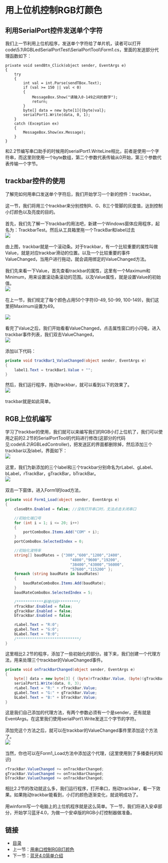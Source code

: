 # 用上位机控制RGB灯颜色

## 利用SerialPort控件发送单个字符
我们上一节利用上位机程序，发送单个字符给了单片机，读者可以打开code\5.1\RGBLedSerialPortTest\SerialPortTool\Form1.cs，里面的发送部分代理函数如下：
``` arduino
private void sendBtn_Click(object sender, EventArgs e)
{
    try
    {
        int val = int.Parse(sendTBox.Text);
        if (val >= 150 || val < 0)
        {
            MessageBox.Show("请输入0-149之间的数字");
            return;
        }
        byte[] data = new byte[1]{(byte)val};
        serialPort1.Write(data, 0, 1);
    }
    catch (Exception ex)
    {
        MessageBox.Show(ex.Message);
    }
}
```
和2.2节编写串口助手的时候用的serialPort1.WriteLine相比，前者是使用一个字符串，而这里则使用一个byte数组，第二个参数代表传输从0开始，第三个参数代表传输一个字节。
## trackbar控件的使用
了解完如何用串口发送单个字符后，我们开始学习一个新的控件：trackbar。<br><br>
这一节，我们将用三个trackbar来分别控制R、G、B三个管脚的灰度值，达到控制小灯颜色以及亮度的目的。<br><br>
首先，我们先了解一下trackbar的用法吧，新建一个Windows窗体应用程序，起名为：TrackbarTest。然后从工具箱里拖一个TrackBar和label过去<br>
![](./imgs/6.2/6.2-1.png)<br><br>
由上图，trackbar就是一个滚动条。对于trackbar，有一个比较重要的属性叫做Value，就是对应trackbar滑动的位置。以及一个比较重要的事件ValueChanged，当用户进行拖动，就会调用绑定的ValueChanged方法。<br><br>
我们先来看一下Value，首先查看trackbar的属性，这里有一个Maximum和Minimum，用来设置滚动条滚动的范围。以及Value属性，就是设置Value的初始值。<br>
![](./imgs/6.2/6.2-2.png)<br><br>
在上一节，我们规定了每个颜色占用50个字符(0-49, 50-99, 100-149)，我们这里把Maximum设置为49。<br><br>
![](./imgs/6.2/6.2-3.png)<br><br>
看完了Value之后，我们开始看看ValueChanged，点击属性窗口的小闪电，进入trackbar事件列表，我们双击ValueChanged，<br>
![](./imgs/6.2/6.2-4.png)<br><br>
添加以下代码：
``` csharp
private void trackBar1_ValueChanged(object sender, EventArgs e)
{
    label1.Text = trackBar1.Value + "";
}
```
然后，我们运行程序，拖动trackbar，就可以看到以下的效果了。<br>
![](./imgs/6.2/6.2-5.png)<br><br>
trackbar就是如此简单。
## RGB上位机编写
学习了trackbar的使用，我们就可以来编写我们的RGB小灯上位机了，我们可以使用之前的2.2节的SerialPortTool的代码进行修改(这部分的代码见:code\6.2\RGBLedController)，把发送区的界面都删除掉，然后添加三个trackbar以及label，界面如下：<br>
![](./imgs/6.2/6.2-6.png)<br><br>
这里，我们为新添加的三个label和三个trackbar分别命名为rLabel、gLabel、bLabel，rTrackBar，gTrackBar，bTrackBar。<br>
![](./imgs/6.2/6.2-7.png)<br><br>
双击一下窗体，进入Form1的load方法，
``` csharp
private void Form1_Load(object sender, EventArgs e)
{
    closeBtn.Enabled = false; //没有打开串口时，无法点击关闭串口

    //初始化端口号
    for (int i = 1; i <= 20; i++)
    {
        portComboBox.Items.Add("COM" + i);
    }
    portComboBox.SelectedIndex = 0;

    //初始化波特率
    string[] baudRates = {"300","600","1200","2400",
                             "4800","9600","19200",
                             "38400","43000","56000",
                             "57600","115200" };
    foreach (string baudRate in baudRates)
    {
        baudRateComboBox.Items.Add(baudRate);
    }
    baudRateComboBox.SelectedIndex = 5;

    /************新增代码*********/
    rTrackBar.Enabled = false;
    gTrackBar.Enabled = false;
    bTrackBar.Enabled = false;

    rLabel.Text = "R:0";
    gLabel.Text = "G:0";
    bLabel.Text = "B:0";
    /****************************/
}
```
这里相比2.2节的程序，添加了一些初始化的部分。接下来，我们创建一个代理方法，用来处理三个trackbar的ValueChanged事件。<br>
``` csharp
private void onTrackBarChanged(object sender, EventArgs e)
{
    byte[] data = new byte[3] { (byte)rTrackBar.Value, (byte)(gTrackBar.Value+50), (byte)(bTrackBar.Value+100) };
    serialPort1.Write(data, 0, 3);
    rLabel.Text = "R:" + rTrackBar.Value;
    gLabel.Text = "G:" + gTrackBar.Value;
    bLabel.Text = "B:" + bTrackBar.Value;
}
```
这是我们自己添加的代理方法，有两个参数必须有一个是sender，还有就是EventArgs。在这里我们使用serialPort1.Write发送三个字节的字符。<br><br>
添加完这个方法之后，就可以在trackbar的ValueChanged事件里添加这个方法了。<br>
![](./imgs/6.2/6.2-8.png)<br><br>
当然，你也可以在Form1_Load方法中添加这个代理，(这里使用到了多播委托的知识)
``` csharp
rTrackBar.ValueChanged += onTrackBarChanged;
gTrackBar.ValueChanged += onTrackBarChanged;
bTrackBar.ValueChanged += onTrackBarChanged;
```
相比2.2节的改动就这么多，我们运行程序，打开串口，拖动trackbar，看一下效果。如果拖动trackbar能看到，小灯的颜色逐渐变化，就说明成功了。<br><br>
用winform写一个电脑上的上位机程序就是这么简单。下一节，我们将进入安卓部分，开始学习蓝牙4.0，为做一个安卓版的RGB小灯控制器做准备。

## 链接
- [目录](directory.md)  
- 上一节：[用串口控制RGB灯颜色](6.1.md)  
- 下一节：[蓝牙4.0简单介绍](6.3.md)
